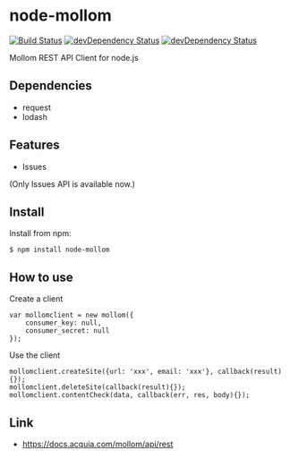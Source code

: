 node-mollom
===============

[![Build Status](https://travis-ci.org/LaurentChardin/node-mollom.svg)](https://travis-ci.org/LaurentChardin/node-mollom)
[![devDependency Status](https://david-dm.org/laurentchardin/node-mollom/status.svg)](https://david-dm.org/laurentchardin/node-mollom#info=dependencies)
[![devDependency Status](https://david-dm.org/laurentchardin/node-mollom/dev-status.svg)](https://david-dm.org/laurentchardin/node-mollom#info=devDependencies)


Mollom REST API Client for node.js

Dependencies
---------

* request
* lodash

Features
---------

* Issues

(Only Issues API is available now.)


Install
---------

Install from npm:

    $ npm install node-mollom

How to use
------------

Create a client

    var mollomclient = new mollom({
        consumer_key: null,
        consumer_secret: null
    });

Use the client

    mollomclient.createSite({url: 'xxx', email: 'xxx'}, callback(result){});
    mollomclient.deleteSite(callback(result){});
    mollomclient.contentCheck(data, callback(err, res, body){});

Link
------

* https://docs.acquia.com/mollom/api/rest

